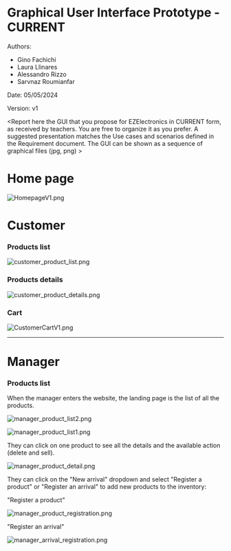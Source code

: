 # Graphical User Interface Prototype - CURRENT

Authors:
- Gino Fachichi
- Laura Llinares
- Alessandro Rizzo
- Sarvnaz Roumianfar

Date: 05/05/2024

Version: v1

\<Report here the GUI that you propose for EZElectronics in CURRENT form, as received by teachers. You are free to organize it as you prefer. A suggested presentation matches the Use cases and scenarios defined in the Requirement document. The GUI can be shown as a sequence of graphical files (jpg, png) >

# Home page


![HomepageV1.png](./requirement_documents/v1/GUI/HomepageV1.png)
# Customer 

### Products list 

![customer_product_list.png](./requirement_documents/v1/GUI/customer_product_list.png)

### Products details

![customer_product_details.png](./requirement_documents/v1/GUI/customer_product_details.png)

### Cart
![CustomerCartV1.png](requirement_documents/v1/GUI/CustomerCartV1.png)



--- 
# Manager 

### Products list 

When the manager enters the website, the landing page is the list of all the products.

![manager_product_list2.png](./requirement_documents/v1/GUI/manager_product_list2.png)

![manager_product_list1.png](./requirement_documents/v1/GUI/manager_product_list1.png)

They can click on one product to see all the details and the available action (delete and sell).

![manager_product_detail.png](./requirement_documents/v1/GUI/manager_product_detail.png)

They can click on the "New arrival" dropdown and select "Register a product" or "Register an arrival" to add new products to the inventory:

"Register a product"

![manager_product_registration.png](./requirement_documents/v1/GUI/product_registration.png)

"Register an arrival"

![manager_arrival_registration.png](./requirement_documents/v1/GUI/arrival_registration.png)

